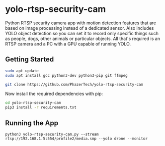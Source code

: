 # yolo-rtsp-security-cam
Python RTSP security camera app with motion detection features that are based on image processing instead of a dedicated sensor. Also includes YOLO object detection so you can set it to record only specific things such as people, dogs, other animals or particular objects. All that's required is an RTSP camera and a PC with a GPU capable of running YOLO.

## Getting Started
```bash
sudo apt update
sudo apt install gcc python3-dev python3-pip git ffmpeg
```


```bash
git clone https://github.com/PhazerTech/yolo-rtsp-security-cam
```

Now install the required dependencies with pip:

```bash
cd yolo-rtsp-security-cam
pip3 install -r requirements.txt
```

## Running the App
```commandline
python3 yolo-rtsp-security-cam.py --stream rtsp://192.168.1.5:554/profile2/media.smp --yolo drone --monitor
```
